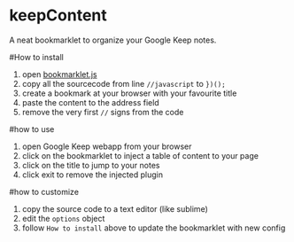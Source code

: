 keepContent
===========

A neat bookmarklet to organize your Google Keep notes.


#How to install
1. open [bookmarklet.js][1]
2. copy all the sourcecode from line `//javascript` to `})();`
3. create a bookmark at your browser with your favourite title
4. paste the content to the address field
5. remove the very first `//` signs from the code

#how to use
1. open Google Keep webapp from your browser
2. click on the bookmarklet to inject a table of content to your page
3. click on the title to jump to your notes
4. click exit to remove the injected plugin

#how to customize
1. copy the source code to a text editor (like sublime)
2. edit the `options` object
3. follow `How to install` above to update the bookmarklet with new config

[1]:https://github.com/vicksonzero/keepContent/blob/master/bookmarklet.js
